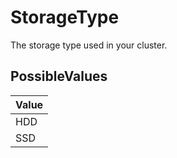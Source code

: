 # StorageType

The storage type used in your cluster.

## PossibleValues
|Value |
|------------ |
|HDD |
|SSD |




